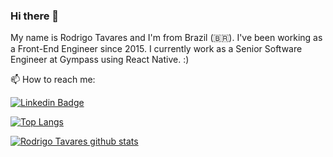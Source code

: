 ### Hi there 👋

My name is Rodrigo Tavares and I'm from Brazil (🇧🇷). I've been working as a Front-End Engineer since 2015. I currently work as a Senior Software Engineer at Gympass using React Native. :)

📫 How to reach me:

[![Linkedin Badge](https://img.shields.io/badge/-LinkedIn-blue?style=flat-square&logo=Linkedin&logoColor=white&link=https://www.linkedin.com/in/rodrigostavares/)](https://www.linkedin.com/in/rodrigostavares/)

[![Top Langs](https://github-readme-stats.vercel.app/api/top-langs/?username=rodrigo-tavares&layout=compact&theme=dark)](https://github.com/anuraghazra/github-readme-stats)

[![Rodrigo Tavares github stats](https://github-readme-stats.vercel.app/api?username=rodrigo-tavares&theme=dark&show_icons=true&count_private=true)](https://github.com/rodrigo-tavares)

